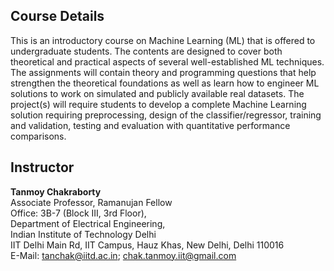 ## Course Details
This is an introductory course on Machine Learning (ML) that is offered to undergraduate students. The contents are designed to cover both theoretical and practical aspects of several well-established ML techniques. The assignments will contain theory and programming questions that help strengthen the theoretical foundations as well as learn how to engineer ML solutions to work on simulated and publicly available real datasets. The project(s) will require students to develop a complete Machine Learning solution requiring preprocessing, design of the classifier/regressor, training and validation, testing and evaluation with quantitative performance comparisons.


## Instructor
**Tanmoy Chakraborty** <br>
Associate Professor, Ramanujan Fellow  <br>
Office: 3B-7 (Block III, 3rd Floor), <br>
Department of Electrical Engineering, <br>
Indian Institute of Technology Delhi <br>
IIT Delhi Main Rd, IIT Campus, Hauz Khas, New Delhi, Delhi 110016 <br>
E-Mail: tanchak@iitd.ac.in; chak.tanmoy.iit@gmail.com <br>
